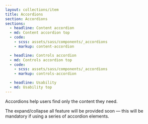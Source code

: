 ```yaml
---
layout: collections/item
title: Accordions
section: Accordions
sections:
  - headline: Content accordion
  - md: Content accordion top
  - code:
    - scss: assets/sass/components/_accordions
    - markup: content-accordion

  - headline: Controls accordion
  - md: Controls accordion top
  - code:
    - scss: assets/sass/components/_accordions
    - markup: controls-accordion

  - headline: Usability
  - md: Usability top
---
```


<p class="abstract">Accordions help users find only the content they need.<p>

The expand/collapse all feature will be provided soon — this will be mandatory if using a series of accordion elements.
